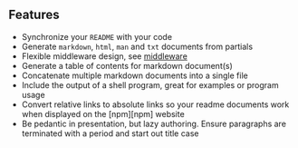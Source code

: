 ## Features

* Synchronize your `README` with your code
* Generate `markdown`, `html`, `man` and `txt` documents from partials
* Flexible middleware design, see [middleware](#middleware)
* Generate a table of contents for markdown document(s)
* Concatenate multiple markdown documents into a single file
* Include the output of a shell program, great for examples or program usage
* Convert relative links to absolute links so your readme documents work when displayed on the [npm][npm] website
* Be pedantic in presentation, but lazy authoring. Ensure paragraphs are terminated with a period and start out title case
